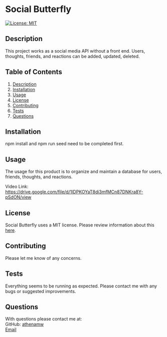 # Social Butterfly

[![License: MIT](https://img.shields.io/badge/License-MIT-yellow.svg)](https://opensource.org/licenses/MIT)

## Description

This project works as a social media API without a front end. Users, thoughts, friends, and reactions can be added, updated, deleted.

## Table of Contents

1. [Description](#description)
2. [Installation](#installation)
3. [Usage](#usage)
4. [License](#license)
5. [Contributing](#contributing)
6. [Tests](#test)
7. [Questions](#questions)

## Installation

npm install and npm run seed need to be completed first.

## Usage

The usage for this product is to organize and maintain a database for users, friends, thoughts, and reactions.

Video Link: https://drive.google.com/file/d/1lDPKOYaT8di3mfMCn87DNKra8Y-pSdON/view

## License

Social Butterfly uses a MIT license. Please review information about this [here](https://opensource.org/licenses/MIT).

## Contributing

Please let me know of any concerns.

## Tests

Everything seems to be running as expected. Please contact me with any bugs or suggested improvements.

## Questions

With questions please contact me at:  
 GitHub: [athenamw](https://github.com/athenamw)  
 [Email](mailto:wallisathena@gmail.com)
